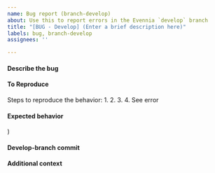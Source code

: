 ```yaml
---
name: Bug report (branch-develop)
about: Use this to report errors in the Evennia `develop` branch
title: "[BUG - Develop] (Enter a brief description here)"
labels: bug, branch-develop
assignees: ''

---
```


#### Describe the bug
<!--(This is for bugs in the develop-branch only. Make sure you test with the latest version.)-->

#### To Reproduce
Steps to reproduce the behavior:
1.
2.
3.
4. See error

#### Expected behavior
<!--(Replace with a clear and concise description of what you expected to happen.-->)

#### Develop-branch commit
<!--(The commit-hash. If unsure, run `evennia -v` or get the first few lines of the `about` command in-game.)-->

#### Additional context
<!--(Replace with any other context about the problem, or ideas on how to solve.)-->
